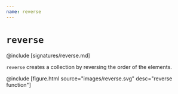 ```yaml
---
name: reverse
---
```


# `reverse`

@include [signatures/reverse.md]

`reverse` creates a collection by reversing the order of the elements.

@include [figure.html source="images/reverse.svg" desc="reverse function"]
